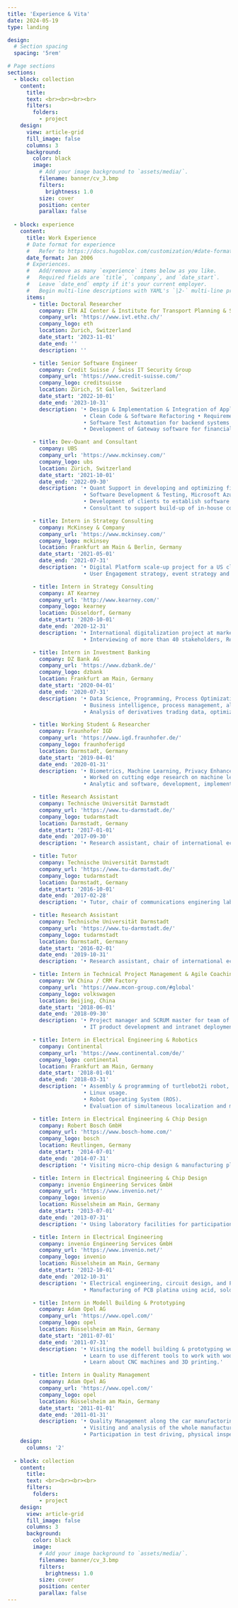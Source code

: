 ```yaml
---
title: 'Experience & Vita'
date: 2024-05-19
type: landing

design:
  # Section spacing
  spacing: '5rem'

# Page sections
sections:
  - block: collection
    content:
      title:  
      text: <br><br><br><br>
      filters:
        folders:
          - project
    design:
      view: article-grid
      fill_image: false
      columns: 3
      background:
        color: black
        image:
          # Add your image background to `assets/media/`.
          filename: banner/cv_3.bmp
          filters:
            brightness: 1.0
          size: cover
          position: center
          parallax: false
          
  - block: experience
    content:
      title: Work Experience
      # Date format for experience
      #   Refer to https://docs.hugoblox.com/customization/#date-format
      date_format: Jan 2006
      # Experiences.
      #   Add/remove as many `experience` items below as you like.
      #   Required fields are `title`, `company`, and `date_start`.
      #   Leave `date_end` empty if it's your current employer.
      #   Begin multi-line descriptions with YAML's `|2-` multi-line prefix.
      items:
        - title: Doctoral Researcher
          company: ETH AI Center & Institute for Transport Planning & Systems, ETH Zurich
          company_url: 'https://www.ivt.ethz.ch/'
          company_logo: eth
          location: Zurich, Switzerland
          date_start: '2023-11-01'
          date_end: ''
          description: ''

        - title: Senior Software Engineer
          company: Credit Suisse / Swiss IT Security Group
          company_url: 'https://www.credit-suisse.com/'
          company_logo: creditsuisse
          location: Zürich, St Gallen, Switzerland
          date_start: '2022-10-01'
          date_end: '2023-10-31'      
          description: '• Design & Implementation & Integration of Applications (Java, Python, Go) & Pipelines (Jenkins, Gitlab) 
                        • Clean Code & Software Refactoring • Requirements Engineering and Stakeholder Management 
                        • Software Test Automation for backend systems (client finance industry) and browser based GUIs (selenium) 
                        • Development of Gateway software for financial transactions (SIC5 instant payments) for client in finance industry' 

        - title: Dev-Quant and Consultant
          company: UBS
          company_url: 'https://www.mckinsey.com/'
          company_logo: ubs
          location: Zürich, Switzerland
          date_start: '2021-10-01'
          date_end: '2022-09-30'      
          description: '• Quant Support in developing and optimizing financial, risk, big data and ML models within UBS 
                        • Software Development & Testing, Microsoft Azure migration of LNF Models in Group Treasury (Python, Spark, Databricks) 
                        • Development of clients to establish software testing framework according to ISTQB standard 
                        • Consultant to support build-up of in-house consulting, organizer of L&D series “QuantSpire”' 

        - title: Intern in Strategy Consulting
          company: McKinsey & Company
          company_url: 'https://www.mckinsey.com/'
          company_logo: mckinsey
          location: Frankfurt am Main & Berlin, Germany
          date_start: '2021-05-01'
          date_end: '2021-07-31'      
          description: '• Digital Platform scale-up project for a US client based in public healthcare industry.
                        • User Engagement strategy, event strategy and data warehouse integration.' 

        - title: Intern in Strategy Consulting
          company: AT Kearney
          company_url: 'http://www.kearney.com/'
          company_logo: kearney
          location: Düsseldorf, Germany
          date_start: '2020-10-01'
          date_end: '2020-12-31'      
          description: '• International digitalization project at market leader in FTL logistics, Digital Transformation, Product customization and integration.
                        • Interviewing of more than 40 stakeholders, Requirements Engineering, UML design of software customization.' 

        - title: Intern in Investment Banking
          company: DZ Bank AG
          company_url: 'https://www.dzbank.de/'
          company_logo: dzbank
          location: Frankfurt am Main, Germany
          date_start: '2020-04-01'
          date_end: '2020-07-31'      
          description: '• Data Science, Programming, Process Optimization.
                        • Business intelligence, process management, algorithm development, big data analysis.
                        • Analysis of derivatives trading data, optimization of automated process and IT infrastructure.' 

        - title: Working Student & Researcher
          company: Fraunhofer IGD
          company_url: 'https://www.igd.fraunhofer.de/'
          company_logo: fraunhoferigd
          location: Darmstadt, Germany
          date_start: '2019-04-01'
          date_end: '2020-01-31'      
          description: '• Biometrics, Machine Learning, Privacy Enhancement.
                        • Worked on cutting edge research on machine learning, face recognition and privacy enhancement.
                        • Analytic and software, development, implementation and evaluation of PE-MIU algorithms in Python.' 

        - title: Research Assistant
          company: Technische Universität Darmstadt
          company_url: 'https://www.tu-darmstadt.de/'
          company_logo: tudarmstadt
          location: Darmstadt, Germany
          date_start: '2017-01-01'
          date_end: '2017-09-30'      
          description: '• Research assistant, chair of international economics, Dr. Johannes Rode.' 

        - title: Tutor
          company: Technische Universität Darmstadt
          company_url: 'https://www.tu-darmstadt.de/'
          company_logo: tudarmstadt
          location: Darmstadt, Germany
          date_start: '2016-10-01'
          date_end: '2017-02-28'      
          description: '• Tutor, chair of communications enginering lab, Prof. Dr. Marius Pesavento, course "Signal Processing".' 

        - title: Research Assistant
          company: Technische Universität Darmstadt
          company_url: 'https://www.tu-darmstadt.de/'
          company_logo: tudarmstadt
          location: Darmstadt, Germany
          date_start: '2016-02-01'
          date_end: '2019-10-31'      
          description: '• Research assistant, chair of international economics, Prof. Dr. Volker Nitsch.' 

        - title: Intern in Technical Project Management & Agile Coaching
          company: VW China / CRM Factory
          company_url: 'https://www.mcon-group.com/#global'
          company_logo: volkswagen
          location: Beijing, China
          date_start: '2018-06-01'
          date_end: '2018-09-30'      
          description: '• Project manager and SCRUM master for team of 12 stakeholders at customer Volkswagen China.
                        • IT product development and intranet deployment of test-automation software application at customer site.' 

        - title: Intern in Electrical Engineering & Robotics
          company: Continental
          company_url: 'https://www.continental.com/de/'
          company_logo: continental
          location: Frankfurt am Main, Germany
          date_start: '2018-01-01'
          date_end: '2018-03-31'      
          description: '• Assembly & programming of turtlebot2i robot, combined with LIDAR sensor.
                        • Linux usage. 
                        • Robot Operating System (ROS).
                        • Evaluation of simultaneous localization and moving (SLAM) algorithms for ROS on Ubuntu.' 

        - title: Intern in Electrical Engineering & Chip Design
          company: Robert Bosch GmbH
          company_url: 'https://www.bosch-home.com/'
          company_logo: bosch
          location: Reutlingen, Germany
          date_start: '2014-07-01'
          date_end: '2014-07-31'      
          description: '• Visiting micro-chip design & manufacturing plant as part of the competition-price of "Invent A Chip". ' 

        - title: Intern in Electrical Engineering & Chip Design
          company: invenio Engineering Services GmbH
          company_url: 'https://www.invenio.net/'
          company_logo: invenio
          location: Rüsselsheim am Main, Germany
          date_start: '2013-07-01'
          date_end: '2013-07-31'      
          description: '• Using laboratory facilities for participation in competition "Invent A Chip", to manufacture and solder PCB circuits.' 

        - title: Intern in Electrical Engineering
          company: invenio Engineering Services GmbH
          company_url: 'https://www.invenio.net/'
          company_logo: invenio
          location: Rüsselsheim am Main, Germany
          date_start: '2012-10-01'
          date_end: '2012-10-31'      
          description: '• Electrical engineering, circuit design, and PCB layout design. 
                        • Manufacturing of PCB platina using acid, soldering of components.' 

        - title: Intern in Modell Building & Prototyping
          company: Adam Opel AG
          company_url: 'https://www.opel.com/'
          company_logo: opel
          location: Rüsselsheim am Main, Germany
          date_start: '2011-07-01'
          date_end: '2011-07-31'      
          description: '• Visiting the modell building & prototyping workshop.
                        • Learn to use different tools to work with wood and other materials.
                        • Learn about CNC machines and 3D printing.' 

        - title: Intern in Quality Management
          company: Adam Opel AG
          company_url: 'https://www.opel.com/'
          company_logo: opel
          location: Rüsselsheim am Main, Germany
          date_start: '2011-01-01'
          date_end: '2011-01-31'      
          description: '• Quality Management along the car manufactoring process. 
                        • Visiting and analysis of the whole manufacturing line and factory area.
                        • Participation in test driving, physical inspection, and quality management with robots.' 
    design:
      columns: '2'
      
  - block: collection
    content:
      title:  
      text: <br><br><br><br>
      filters:
        folders:
          - project
    design:
      view: article-grid
      fill_image: false
      columns: 3
      background:
        color: black
        image:
          # Add your image background to `assets/media/`.
          filename: banner/cv_3.bmp
          filters:
            brightness: 1.0
          size: cover
          position: center
          parallax: false
---
```

